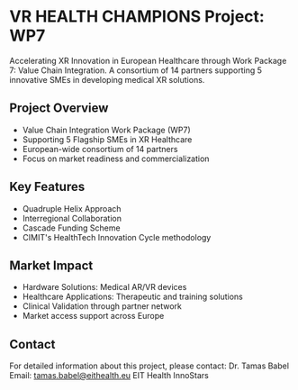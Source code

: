 # VR HEALTH CHAMPIONS Project: WP7

Accelerating XR Innovation in European Healthcare through Work Package 7: Value Chain Integration. A consortium of 14 partners supporting 5 innovative SMEs in developing medical XR solutions.

## Project Overview
- Value Chain Integration Work Package (WP7)
- Supporting 5 Flagship SMEs in XR Healthcare
- European-wide consortium of 14 partners
- Focus on market readiness and commercialization

## Key Features
- Quadruple Helix Approach
- Interregional Collaboration
- Cascade Funding Scheme
- CIMIT's HealthTech Innovation Cycle methodology

## Market Impact
- Hardware Solutions: Medical AR/VR devices
- Healthcare Applications: Therapeutic and training solutions
- Clinical Validation through partner network
- Market access support across Europe

## Contact
For detailed information about this project, please contact:
Dr. Tamas Babel
Email: tamas.babel@eithealth.eu
EIT Health InnoStars
